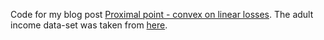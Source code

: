 Code for my blog post [Proximal point - convex on linear losses](https://alexshtf.github.io/2020/02/15/ProximalConvexOnLinear.html).  The adult income data-set was taken from [here](https://archive.ics.uci.edu/ml/datasets/Adult).
